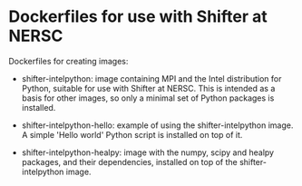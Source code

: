 # Dockerfiles for use with Shifter at NERSC

Dockerfiles for creating images:

* shifter-intelpython: image containing MPI and the Intel distribution
  for Python, suitable for use with Shifter at NERSC.  This is
  intended as a basis for other images, so only a minimal set of
  Python packages is installed.

* shifter-intelpython-hello: example of using the shifter-intelpython
  image.  A simple 'Hello world' Python script is installed on top of
  it.

* shifter-intelpython-healpy: image with the numpy, scipy and healpy
  packages, and their dependencies, installed on top of the
  shifter-intelpython image.
